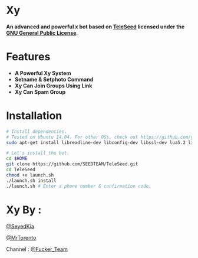 # Xy

**An advanced and powerful x bot based on [TeleSeed](https://github.com/seedteam/teleseed) licensed under the [GNU General Public License](https://github.com/SEEDTEAM/TeleSeed/blob/master/LICENSE)**.
# Features

* **A Powerful Xy System**
* **Setname & Setphoto Command**
* **Xy Can Join Groups Using Link**
* **Xy Can Spam Group**


# Installation

```sh
# Install dependencies.
# Tested on Ubuntu 14.04. For other OSs, check out https://github.com/yagop/telegram-bot/wiki/Installation
sudo apt-get install libreadline-dev libconfig-dev libssl-dev lua5.2 liblua5.2-dev libevent-dev make autoconf unzip git redis-server g++ libjansson-dev libpython-dev expat libexpat1-dev

# Let's install the bot.
cd $HOME
git clone https://github.com/SEEDTEAM/TeleSeed.git
cd TeleSeed
chmod +x launch.sh
./launch.sh install
./launch.sh # Enter a phone number & confirmation code.
```

# Xy By :
[@SeyedKia](https://telegram.me/SeyedKia)


[@MrTorento](https://telegram.me/MrTorento)

Channel : [@Fucker_Team](https://telegram.me/Fucker_Team)
